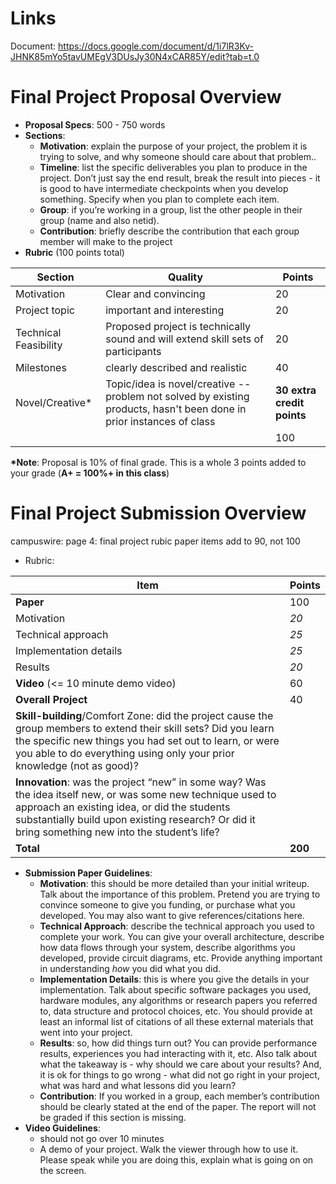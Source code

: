 
# Links
Document: https://docs.google.com/document/d/1i7lR3Kv-JHNK85mYo5tavUMEgV3DUsJy30N4xCAR85Y/edit?tab=t.0

# Final Project Proposal Overview
- **Proposal Specs**: 500 - 750 words
- **Sections**:
	- **Motivation**: explain the purpose of your project, the problem it is trying to solve, and why someone should care about that problem..
	- **Timeline**: list the specific deliverables you plan to produce in the project. Don’t just say the end result, break the result into pieces - it is good to have intermediate checkpoints when you develop something. Specify when you plan to complete each item.
	- **Group**: if you’re working in a group, list the other people in their group (name and also netid).
	- **Contribution**: briefly describe the contribution that each group member will make to the project
- **Rubric** (100 points total)

|Section|Quality|Points|
|-|-|-|
|Motivation|Clear and convincing|20|
|Project topic|important and interesting|20|
|Technical Feasibility|Proposed project is technically sound and will extend skill sets of participants|20|
|Milestones|clearly described and realistic|40|
|Novel/Creative*|Topic/idea is novel/creative -- problem not solved by existing products, hasn't been done in prior instances of class|**30 extra credit points**|
|||100|
**\*Note**: Proposal is 10% of final grade. This is a whole 3 points added to your grade (**A+ = 100%+ in this class**)

# Final Project Submission Overview
campuswire: page 4: final project rubic paper items add to 90, not 100
- Rubric:

|Item|Points|
|-|-|
|**Paper**|100|
|Motivation|*20*|
|Technical approach|*25*|
|Implementation details|*25*|
|Results|*20*|
|**Video** (<= 10 minute demo video)|60|
|**Overall Project**|40|
|**Skill-building**/Comfort Zone: did the project cause the group members to extend their skill sets? Did you learn the specific new things you had set out to learn, or were you able to do everything using only your prior knowledge (not as good)?||
|**Innovation**: was the project “new” in some way? Was the idea itself new, or was some new technique used to approach an existing idea, or did the students substantially build upon existing research? Or did it bring something new into the student’s life?||
|**Total**|**200**|

- **Submission Paper Guidelines**:
	- **Motivation**: this should be more detailed than your initial writeup. Talk about the importance of this problem. Pretend you are trying to convince someone to give you funding, or purchase what you developed. You may also want to give references/citations here.
	- **Technical Approach**: describe the technical approach you used to complete your work. You can give your overall architecture, describe how data flows through your system, describe algorithms you developed, provide circuit diagrams, etc. Provide anything important in understanding *how* you did what you did.
	- **Implementation Details**: this is where you give the details in your implementation. Talk about specific software packages you used, hardware modules, any algorithms or research papers you referred to, data structure and protocol choices, etc. You should provide at least an informal list of citations of all these external materials that went into your project.
	- **Results**: so, how did things turn out? You can provide performance results, experiences you had interacting with it, etc. Also talk about what the takeaway is - why should we care about your results? And, it is ok for things to go wrong - what did not go right in your project, what was hard and what lessons did you learn?
	- **Contribution**: If you worked in a group, each member’s contribution should be clearly stated at the end of the paper. The report will not be graded if this section is missing.
- **Video Guidelines**:
	- should not go over 10 minutes
	- A demo of your project. Walk the viewer through how to use it. Please speak while you are doing this, explain what is going on on the screen.